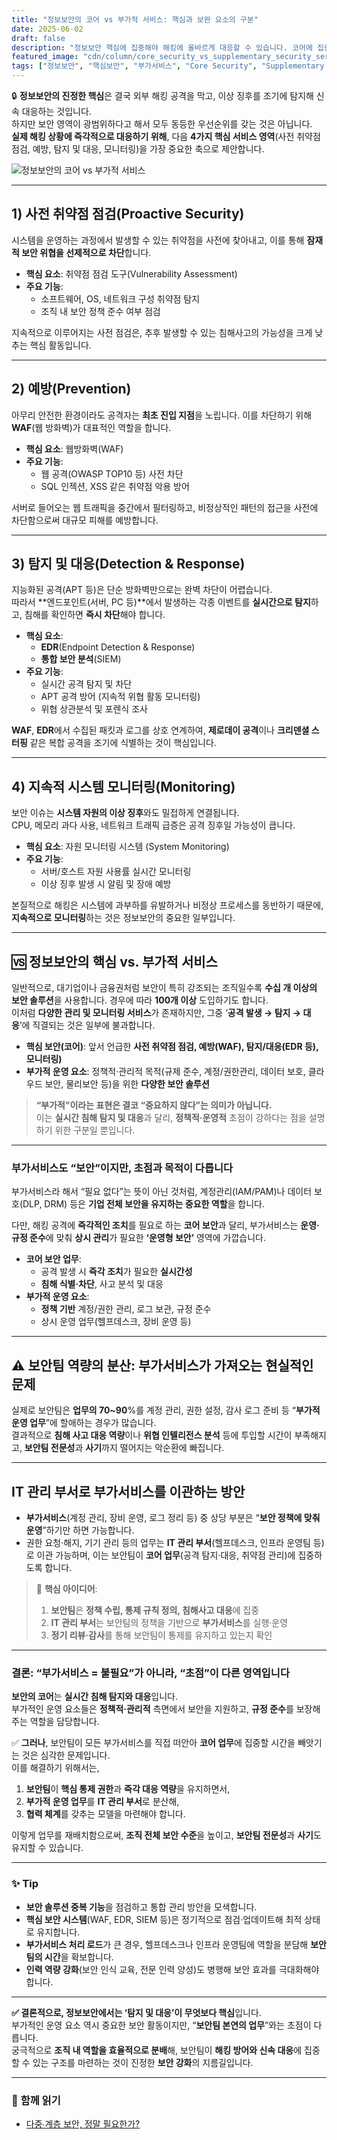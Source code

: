 ```yaml
---
title: "정보보안의 코어 vs 부가적 서비스: 핵심과 보완 요소의 구분"
date: 2025-06-02
draft: false
description: "정보보안 핵심에 집중해야 해킹에 올바르게 대응할 수 있습니다. 코어에 집중하세요!"
featured_image: "cdn/column/core_security_vs_supplementary_security_services.png"
tags: ["정보보안", "핵심보안", "부가서비스", "Core Security", "Supplementary Security Services", "WAF", "EDR", "통합보안"]
---
```


🔒 **정보보안의 진정한 핵심**은 결국 외부 해킹 공격을 막고, 이상 징후를 조기에 탐지해 신속 대응하는 것입니다.  
하지만 보안 영역이 광범위하다고 해서 모두 동등한 우선순위를 갖는 것은 아닙니다.  
**실제 해킹 상황에 즉각적으로 대응하기 위해**, 다음 **4가지 핵심 서비스 영역**(사전 취약점 점검, 예방, 탐지 및 대응, 모니터링)을 가장 중요한 축으로 제안합니다.

![정보보안의 코어 vs 부가적 서비스](https://blog.plura.io/cdn/column/core_security_vs_supplementary_security_services..png)

<!--more-->

---

## 1) **사전 취약점 점검**(Proactive Security)
시스템을 운영하는 과정에서 발생할 수 있는 취약점을 사전에 찾아내고, 이를 통해 **잠재적 보안 위협을 선제적으로 차단**합니다.

- **핵심 요소**: 취약점 점검 도구(Vulnerability Assessment)
- **주요 기능**:  
  - 소프트웨어, OS, 네트워크 구성 취약점 탐지  
  - 조직 내 보안 정책 준수 여부 점검  

지속적으로 이루어지는 사전 점검은, 추후 발생할 수 있는 침해사고의 가능성을 크게 낮추는 핵심 활동입니다.

---

## 2) **예방**(Prevention)
아무리 안전한 환경이라도 공격자는 **최초 진입 지점**을 노립니다. 이를 차단하기 위해 **WAF**(웹 방화벽)가 대표적인 역할을 합니다.

- **핵심 요소**: 웹방화벽(WAF)
- **주요 기능**:  
  - 웹 공격(OWASP TOP10 등) 사전 차단  
  - SQL 인젝션, XSS 같은 취약점 악용 방어  

서버로 들어오는 웹 트래픽을 중간에서 필터링하고, 비정상적인 패턴의 접근을 사전에 차단함으로써 대규모 피해를 예방합니다.

---

## 3) **탐지 및 대응**(Detection & Response)
지능화된 공격(APT 등)은 단순 방화벽만으로는 완벽 차단이 어렵습니다.  
따라서 **엔드포인트(서버, PC 등)**에서 발생하는 각종 이벤트를 **실시간으로 탐지**하고, 침해를 확인하면 **즉시 차단**해야 합니다.

- **핵심 요소**:  
  - **EDR**(Endpoint Detection & Response)  
  - **통합 보안 분석**(SIEM)
- **주요 기능**:  
  - 실시간 공격 탐지 및 차단  
  - APT 공격 방어 (지속적 위협 활동 모니터링)  
  - 위협 상관분석 및 포렌식 조사  

**WAF**, **EDR**에서 수집된 패킷과 로그를 상호 연계하여, **제로데이 공격**이나 **크리덴셜 스터핑** 같은 복합 공격을 조기에 식별하는 것이 핵심입니다.

---

## 4) **지속적 시스템 모니터링**(Monitoring)
보안 이슈는 **시스템 자원의 이상 징후**와도 밀접하게 연결됩니다.  
CPU, 메모리 과다 사용, 네트워크 트래픽 급증은 공격 징후일 가능성이 큽니다.

- **핵심 요소**: 자원 모니터링 시스템 (System Monitoring)
- **주요 기능**:  
  - 서버/호스트 자원 사용률 실시간 모니터링  
  - 이상 징후 발생 시 알림 및 장애 예방  

본질적으로 해킹은 시스템에 과부하를 유발하거나 비정상 프로세스를 동반하기 때문에, **지속적으로 모니터링**하는 것은 정보보안의 중요한 일부입니다.

---

## 🆚 **정보보안의 핵심 vs. 부가적 서비스**
일반적으로, 대기업이나 금융권처럼 보안이 특히 강조되는 조직일수록 **수십 개 이상의 보안 솔루션**을 사용합니다. 경우에 따라 **100개 이상** 도입하기도 합니다.  
이처럼 **다양한 관리 및 모니터링 서비스**가 존재하지만, 그중 ‘**공격 발생 → 탐지 → 대응**’에 직결되는 것은 일부에 불과합니다.

- **핵심 보안(코어)**: 앞서 언급한 **사전 취약점 점검, 예방(WAF), 탐지/대응(EDR 등), 모니터링)**  
- **부가적 운영 요소**: 정책적·관리적 목적(규제 준수, 계정/권한관리, 데이터 보호, 클라우드 보안, 물리보안 등)을 위한 **다양한 보안 솔루션**

> **“부가적”이라는 표현은 결코 “중요하지 않다”는 의미가 아닙니다.**  
> 이는 **실시간 침해 탐지 및 대응**과 달리, **정책적·운영적** 초점이 강하다는 점을 설명하기 위한 구분일 뿐입니다.

---

### **부가서비스**도 “보안”이지만, 초점과 목적이 다릅니다
부가서비스라 해서 “필요 없다”는 뜻이 아닌 것처럼, 계정관리(IAM/PAM)나 데이터 보호(DLP, DRM) 등은 **기업 전체 보안을 유지하는 중요한 역할**을 합니다.

다만, 해킹 공격에 **즉각적인 조치**를 필요로 하는 **코어 보안**과 달리, 부가서비스는 **운영·규정 준수**에 맞춰 **상시 관리**가 필요한 **‘운영형 보안’** 영역에 가깝습니다.

- **코어 보안 업무**:  
  - 공격 발생 시 **즉각 조치**가 필요한 **실시간성**  
  - **침해 식별·차단**, 사고 분석 및 대응
- **부가적 운영 요소**:  
  - **정책 기반** 계정/권한 관리, 로그 보관, 규정 준수  
  - 상시 운영 업무(헬프데스크, 장비 운영 등)

---

## ⚠️ **보안팀 역량의 분산**: 부가서비스가 가져오는 현실적인 문제
실제로 보안팀은 **업무의 70~90**%를 계정 관리, 권한 설정, 감사 로그 준비 등 “**부가적 운영 업무**”에 할애하는 경우가 많습니다.  
결과적으로 **침해 사고 대응 역량**이나 **위협 인텔리전스 분석** 등에 투입할 시간이 부족해지고, **보안팀 전문성**과 **사기**까지 떨어지는 악순환에 빠집니다.

---

## **IT 관리 부서로 부가서비스를 이관**하는 방안
- **부가서비스**(계정 관리, 장비 운영, 로그 정리 등) 중 상당 부분은 “**보안 정책에 맞춰 운영**”하기만 하면 가능합니다.
- 권한 요청·해지, 기기 관리 등의 업무는 **IT 관리 부서**(헬프데스크, 인프라 운영팀 등)로 이관 가능하며, 이는 보안팀이 **코어 업무**(공격 탐지·대응, 취약점 관리)에 집중하도록 합니다.

> 📌 **핵심 아이디어**:
> 1. **보안팀**은 **정책 수립, 통제 규칙 정의, 침해사고 대응**에 집중  
> 2. **IT 관리 부서**는 보안팀의 정책을 기반으로 **부가서비스**를 실행·운영  
> 3. **정기 리뷰·감사**를 통해 보안팀이 통제를 유지하고 있는지 확인  

---

### **결론**: “부가서비스 = 불필요”가 아니라, “초점”이 다른 영역입니다
**보안의 코어**는 **실시간 침해 탐지와 대응**입니다.  
부가적인 운영 요소들은 **정책적·관리적** 측면에서 보안을 지원하고, **규정 준수**를 보장해주는 역할을 담당합니다.

✅ **그러나**, 보안팀이 모든 부가서비스를 직접 떠안아 **코어 업무**에 집중할 시간을 빼앗기는 것은 심각한 문제입니다.  
이를 해결하기 위해서는,  
1. **보안팀**이 **핵심 통제 권한**과 **즉각 대응 역량**을 유지하면서,  
2. **부가적 운영 업무**를 **IT 관리 부서**로 분산해,  
3. **협력 체계**를 갖추는 모델을 마련해야 합니다.

이렇게 업무를 재배치함으로써, **조직 전체 보안 수준**을 높이고, **보안팀 전문성**과 **사기**도 유지할 수 있습니다.

---

### ✨ **Tip**
- **보안 솔루션 중복 기능**을 점검하고 통합 관리 방안을 모색합니다.  
- **핵심 보안 시스템**(WAF, EDR, SIEM 등)은 정기적으로 점검·업데이트해 최적 상태로 유지합니다.  
- **부가서비스 처리 로드**가 큰 경우, 헬프데스크나 인프라 운영팀에 역할을 분담해 **보안팀의 시간**을 확보합니다.  
- **인력 역량 강화**(보안 인식 교육, 전문 인력 양성)도 병행해 보안 효과를 극대화해야 합니다.

---

**✅ 결론적으로, 정보보안에서는 ‘탐지 및 대응’이 무엇보다 핵심**입니다.  
부가적인 운영 요소 역시 중요한 보안 활동이지만, “**보안팀 본연의 업무**”와는 초점이 다릅니다.  
궁극적으로 **조직 내 역할을 효율적으로 분배**해, 보안팀이 **해킹 방어와 신속 대응**에 집중할 수 있는 구조를 마련하는 것이 진정한 **보안 강화**의 지름길입니다.

---

### 📖 **함께 읽기**
- [다중∙계층 보안, 정말 필요한가?](https://blog.plura.io/ko/column/overkill-multi-layer-security/)  
